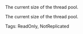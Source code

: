 The current size of the thread pool.
	
The current size of the thread pool.

Tags: ReadOnly, NotReplicated